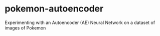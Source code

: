 # pokemon-autoencoder
 Experimenting with an Autoencoder (AE) Neural Network on a dataset of images of Pokemon
